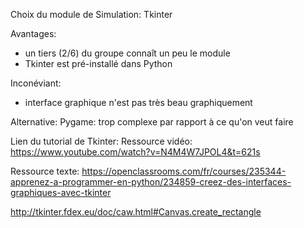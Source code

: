 Choix du module de Simulation: Tkinter

Avantages:
- un tiers (2/6) du groupe connaît un peu le module
- Tkinter est pré-installé dans Python

Inconéviant:
- interface graphique n'est pas très beau graphiquement


Alternative:
Pygame:
trop complexe par rapport à ce qu'on veut faire


Lien du tutorial de Tkinter:
Ressource vidéo:
https://www.youtube.com/watch?v=N4M4W7JPOL4&t=621s

Ressource texte:
https://openclassrooms.com/fr/courses/235344-apprenez-a-programmer-en-python/234859-creez-des-interfaces-graphiques-avec-tkinter

http://tkinter.fdex.eu/doc/caw.html#Canvas.create_rectangle
